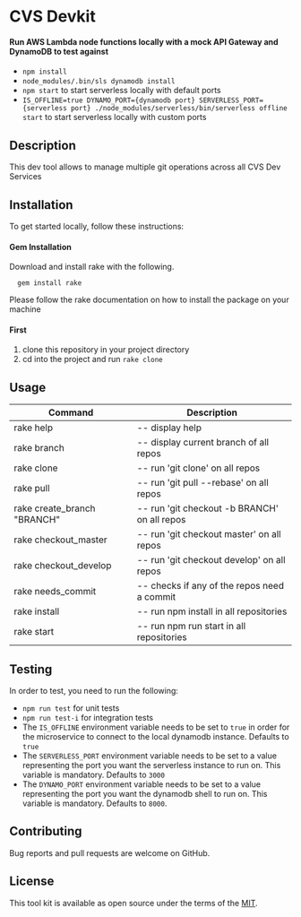 # CVS Devkit

#### Run AWS Lambda node functions locally with a mock API Gateway and DynamoDB to test against

- `npm install`
- `node_modules/.bin/sls dynamodb install`
- `npm start` to start serverless locally with default ports
- `IS_OFFLINE=true DYNAMO_PORT={dynamodb port} SERVERLESS_PORT={serverless port} ./node_modules/serverless/bin/serverless offline start` to start serverless locally with custom ports

## Description

This dev tool allows to manage multiple git operations across all CVS Dev Services

## Installation


To get started locally, follow these instructions:

#### Gem Installation

Download and install rake with the following.

```
  gem install rake
```

Please follow the rake documentation on how to install the package on your machine

#### First

1. clone this repository in your project directory
1. cd into the project and run `rake clone`

## Usage


| Command | Description |
| --- | --- |
|rake help|--  display help|
|rake branch|--  display current branch of all repos|
|rake clone|--  run 'git clone' on all repos|
|rake pull|--  run 'git pull --rebase' on all repos|
|rake create_branch "BRANCH"|--  run 'git checkout -b BRANCH' on all repos|
|rake checkout_master |--  run 'git checkout master' on all repos|
|rake checkout_develop |--  run 'git checkout develop' on all repos|
|rake needs_commit|--  checks if any of the repos need a commit|
|rake install|--  run npm install in all repositories|
|rake start|--  run npm run start in all repositories|


## Testing
In order to test, you need to run the following:
- `npm run test` for unit tests
- `npm run test-i` for integration tests
- The `IS_OFFLINE` environment variable needs to be set to `true` in order for the microservice to connect to the local dynamodb instance. Defaults to `true`
- The `SERVERLESS_PORT` environment variable needs to be set to a value representing the port you want the serverless instance to run on. This variable is mandatory. Defaults to `3000`
- The `DYNAMO_PORT` environment variable needs to be set to a value representing the port you want the dynamodb shell to run on. This variable is mandatory. Defaults to `8000`.



## Contributing

Bug reports and pull requests are welcome on GitHub.

## License

This tool kit is available as open source under the terms of the [MIT](https://opensource.org/licenses/MIT).


